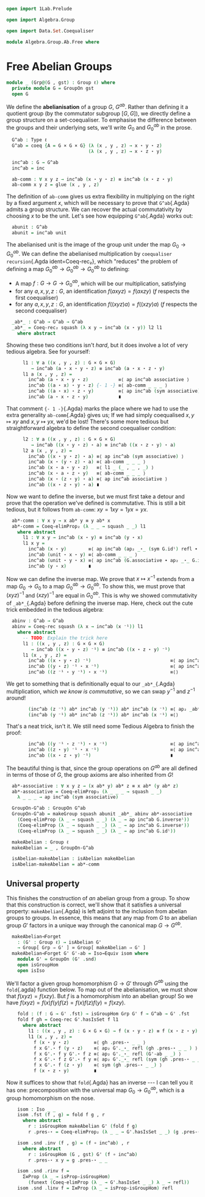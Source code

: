 ```agda
open import 1Lab.Prelude

open import Algebra.Group

open import Data.Set.Coequaliser

module Algebra.Group.Ab.Free where
```

<!--
```agda
private variable
  ℓ : Level
```
-->

# Free Abelian Groups

```agda
module _ (Grp@(G , gst) : Group ℓ) where
  private module G = GroupOn gst
  open G
```

We define the **abelianisation** of a group $G$, $G^{ab}$. Rather than
defining it a quotient group (by the commutator subgroup $[G,G]$), we
directly define a group structure on a set-coequaliser. To emphasise the
difference between the groups and their underlying sets, we'll write
$G_0$ and $G^{ab}_0$ in the prose.

```agda
  G^ab : Type ℓ
  G^ab = coeq {A = G × G × G} (λ (x , y , z) → x ⋆ y ⋆ z)
                              (λ (x , y , z) → x ⋆ z ⋆ y)

  inc^ab : G → G^ab
  inc^ab = inc

  ab-comm : ∀ x y z → inc^ab (x ⋆ y ⋆ z) ≡ inc^ab (x ⋆ z ⋆ y)
  ab-comm x y z = glue (x , y , z)
```

The definition of `ab-comm` gives us extra flexibility in multiplying on
the right by a fixed argument $x$, which will be necessary to prove that
`G^ab`{.Agda} admits a group structure. We can recover the actual
commutativity by choosing $x$ to be the unit. Let's see how equipping
`G^ab`{.Agda} works out:

```agda
  abunit : G^ab
  abunit = inc^ab unit
```

The abelianised unit is the image of the group unit under the map $G_0
\to G^{ab}_0$. We can define the abelianised multiplication by
`coequaliser recursion`{.Agda ident=Coeq-rec₂}, which "reduces" the
problem of defining a map $G^{ab}_0 \to G^{ab}_0 \to G^{ab}_0$ to
defining:

- A map $f : G \to G \to G^{ab}_0$, which will be our multiplication,
satisfying
- for any $a, x, y, z : G$, an identification $f(axyz) = f(axzy)$ ($f$
respects the first coequaliser)
- for any $a, x, y, z : G$, an identification $f((xyz)a) = f((xzy)a)$
($f$ respects the second coequaliser)

```agda
  _ab*_ : G^ab → G^ab → G^ab
  _ab*_ = Coeq-rec₂ squash (λ x y → inc^ab (x ⋆ y)) l2 l1
    where abstract
```

Showing these two conditions isn't _hard_, but it does involve a lot of
very tedious algebra. See for yourself:

```agda
      l1 : ∀ a ((x , y , z) : G × G × G) 
         → inc^ab (a ⋆ x ⋆ y ⋆ z) ≡ inc^ab (a ⋆ x ⋆ z ⋆ y)
      l1 a (x , y , z) =
        inc^ab (a ⋆ x ⋆ y ⋆ z)           ≡⟨ ap inc^ab associative ⟩ 
        inc^ab ((a ⋆ x) ⋆ y ⋆ z) {- 1 -} ≡⟨ ab-comm _ _ _ ⟩ 
        inc^ab ((a ⋆ x) ⋆ z ⋆ y)         ≡⟨ ap inc^ab (sym associative) ⟩ 
        inc^ab (a ⋆ x ⋆ z ⋆ y)           ∎
```

That comment `{- 1 -}`{.Agda} marks the place where we had to use the
extra generality `ab-comm`{.Agda} gives us; If we had simply coequalised
$x, y \mapsto xy$ and $x, y \mapsto yx$, we'd be lost! There's some more
tedious but straightforward algebra to define the second coequaliser
condition:

```agda
      l2 : ∀ a ((x , y , z) : G × G × G) 
         → inc^ab ((x ⋆ y ⋆ z) ⋆ a) ≡ inc^ab ((x ⋆ z ⋆ y) ⋆ a)
      l2 a (x , y , z) =
        inc^ab ((x ⋆ y ⋆ z) ⋆ a) ≡⟨ ap inc^ab (sym associative) ⟩
        inc^ab (x ⋆ (y ⋆ z) ⋆ a) ≡⟨ ab-comm _ _ _ ⟩
        inc^ab (x ⋆ a ⋆ y ⋆ z)   ≡⟨ l1 _ (_ , _ , _) ⟩
        inc^ab (x ⋆ a ⋆ z ⋆ y)   ≡⟨ ab-comm _ _ _ ⟩
        inc^ab (x ⋆ (z ⋆ y) ⋆ a) ≡⟨ ap inc^ab associative ⟩
        inc^ab ((x ⋆ z ⋆ y) ⋆ a) ∎
```

Now we want to define the inverse, but we must first take a detour and
prove that the operation we've defined is commutative. This is still a
bit tedious, but it follows from `ab-comm`: $xy = 1xy = 1yx = yx$.

```agda
  ab*-comm : ∀ x y → x ab* y ≡ y ab* x
  ab*-comm = Coeq-elimProp₂ (λ _ _ → squash _ _) l1
    where abstract
      l1 : ∀ x y → inc^ab (x ⋆ y) ≡ inc^ab (y ⋆ x)
      l1 x y =
        inc^ab (x ⋆ y)        ≡⟨ ap inc^ab (ap₂ _⋆_ (sym G.idˡ) refl ∙ sym G.associative) ⟩ 
        inc^ab (unit ⋆ x ⋆ y) ≡⟨ ab-comm _ _ _ ⟩ 
        inc^ab (unit ⋆ y ⋆ x) ≡⟨ ap inc^ab (G.associative ∙ ap₂ _⋆_ G.idˡ refl) ⟩ 
        inc^ab (y ⋆ x)        ∎
```

Now we can define the inverse map. We prove that $x \mapsto x^{-1}$
extends from a map $G_0 \to G_0$ to a map $G^{ab}_0 \to G^{ab}_0$. To
show this, we must prove that $(xyz)^{-1}$ and $(xzy)^{-1}$ are equal in
$G^{ab}_0$. This is why we showed commutativity of `_ab*_`{.Agda} before
defining the inverse map. Here, check out the cute trick embedded in the
tedious algebra:

```agda
  abinv : G^ab → G^ab
  abinv = Coeq-rec squash (λ x → inc^ab (x ⁻¹)) l1
    where abstract
      -- TODO: Explain the trick here
      l1 : ((x , y , z) : G × G × G) 
         → inc^ab ((x ⋆ y ⋆ z) ⁻¹) ≡ inc^ab ((x ⋆ z ⋆ y) ⁻¹)
      l1 (x , y , z) =
        inc^ab ((x ⋆ y ⋆ z) ⁻¹)                             ≡⟨ ap inc^ab G.inv-comm ⟩ 
        inc^ab ((y ⋆ z) ⁻¹ ⋆ x ⁻¹)                          ≡⟨ ap inc^ab (ap₂ _⋆_ G.inv-comm refl) ⟩ 
        inc^ab ((z ⁻¹ ⋆ y ⁻¹) ⋆ x ⁻¹)                       ≡⟨⟩ 
```

We get to something that is definitionally equal to our `_ab*_`{.Agda}
multiplication, which _we know is commutative_, so we can swap $y^{-1}$
and $z^{-1}$ around!

```agda
        (inc^ab (z ⁻¹) ab* inc^ab (y ⁻¹)) ab* inc^ab (x ⁻¹) ≡⟨ ap₂ _ab*_ (ab*-comm (inc^ab (z ⁻¹)) (inc^ab (y ⁻¹))) (λ i → inc^ab (x ⁻¹)) ⟩ 
        (inc^ab (y ⁻¹) ab* inc^ab (z ⁻¹)) ab* inc^ab (x ⁻¹) ≡⟨⟩
```

That's a neat trick, isn't it. We still need some Tedious Algebra to
finish the proof:

```agda
        inc^ab ((y ⁻¹ ⋆ z ⁻¹) ⋆ x ⁻¹)                       ≡⟨ ap inc^ab (ap₂ _⋆_ (sym G.inv-comm) refl ) ⟩
        inc^ab ((z ⋆ y) ⁻¹ ⋆ x ⁻¹)                          ≡⟨ ap inc^ab (sym G.inv-comm) ⟩ 
        inc^ab ((x ⋆ z ⋆ y) ⁻¹)                             ∎
```

The beautiful thing is that, since the group operations on $G^{ab}$ are
all defined in terms of those of $G$, the group axioms are also
inherited from $G$!

```agda
  ab*-associative : ∀ x y z → (x ab* y) ab* z ≡ x ab* (y ab* z)
  ab*-associative = Coeq-elimProp₃ (λ _ _ _ → squash _ _) 
    λ _ _ _ → ap inc^ab (sym associative)

  GroupOn-G^ab : GroupOn G^ab
  GroupOn-G^ab = makeGroup squash abunit _ab*_ abinv ab*-associative 
    (Coeq-elimProp (λ _ → squash _ _) (λ _ → ap inc^ab G.inverseˡ)) 
    (Coeq-elimProp (λ _ → squash _ _) (λ _ → ap inc^ab G.inverseʳ)) 
    (Coeq-elimProp (λ _ → squash _ _) (λ _ → ap inc^ab G.idˡ)) 

  makeAbelian : Group ℓ
  makeAbelian = _ , GroupOn-G^ab

  isAbelian-makeAbelian : isAbelian makeAbelian
  isAbelian-makeAbelian = ab*-comm
```

## Universal property

This finishes the construction of _an_ abelian group from a group. To
show that this construction is correct, we'll show that it satisfies a
universal property: `makeAbelian`{.Agda} is left adjoint to the
inclusion from abelian groups to groups. In essence, this means that any
map from $G$ to an abelian group $G'$ factors in a unique way through
the canonical map $G \to G^{ab}$.

```agda
  makeAbelian⊣Forget 
    : (G' : Group ℓ) → isAbelian G'
    → Group[ Grp ⇒ G' ] ≃ Group[ makeAbelian ⇒ G' ]
  makeAbelian⊣Forget G' G'-ab = Iso→Equiv isom where
    module G' = GroupOn (G' .snd)
    open isGroupHom
    open isIso
```

We'll factor a given group homomorphism $G \to G'$ through $G^{ab}$
using the `fold`{.agda} function below. To map out of the
abelianisation, we must show that $f(xyz) = f(xzy)$. But $f$ is a
homomorphism into an abelian group! So we have $f(xyz) = f(x)f(y)f(z) =
f(x)f(z)f(y) = f(xzy)$.

```agda
    fold : (f : G → G' .fst) → isGroupHom Grp G' f → G^ab → G' .fst
    fold f gh = Coeq-rec G'.hasIsSet f l1 
      where abstract
        l1 : ((x , y , z) : G × G × G) → f (x ⋆ y ⋆ z) ≡ f (x ⋆ z ⋆ y)
        l1 (x , y , z) = 
          f (x ⋆ y ⋆ z)         ≡⟨ gh .pres-⋆ _ _ ⟩ 
          f x G'.⋆ f (y ⋆ z)    ≡⟨ ap₂ G'._⋆_ refl (gh .pres-⋆ _ _ ) ⟩ 
          f x G'.⋆ f y G'.⋆ f z ≡⟨ ap₂ G'._⋆_ refl (G'-ab _ _) ⟩ 
          f x G'.⋆ f z G'.⋆ f y ≡⟨ ap₂ G'._⋆_ refl (sym (gh .pres-⋆ _ _ )) ⟩ 
          f x G'.⋆ f (z ⋆ y)    ≡⟨ sym (gh .pres-⋆ _ _) ⟩ 
          f (x ⋆ z ⋆ y)         ∎
```

Now it suffices to show that `fold`{.Agda} has an inverse --- I can tell
you it has one: precomposition with the universal map $G_0 \to
G^{ab}_0$, which is a group homomorphism on the nose.

```agda
    isom : Iso _ _
    isom .fst (f , g) = fold f g , r
      where abstract
        r : isGroupHom makeAbelian G' (fold f g)
        r .pres-⋆ = Coeq-elimProp₂ (λ _ _ → G'.hasIsSet _ _) (g .pres-⋆)

    isom .snd .inv (f , g) = (f ∘ inc^ab) , r
      where abstract
        r : isGroupHom (G , gst) G' (f ∘ inc^ab)
        r .pres-⋆ x y = g .pres-⋆ _ _

    isom .snd .rinv f = 
      Σ≡Prop (λ _ → isProp-isGroupHom) 
        (funext (Coeq-elimProp (λ _ → G'.hasIsSet _ _) λ _ → refl))
    isom .snd .linv f = Σ≡Prop (λ _ → isProp-isGroupHom) refl
```